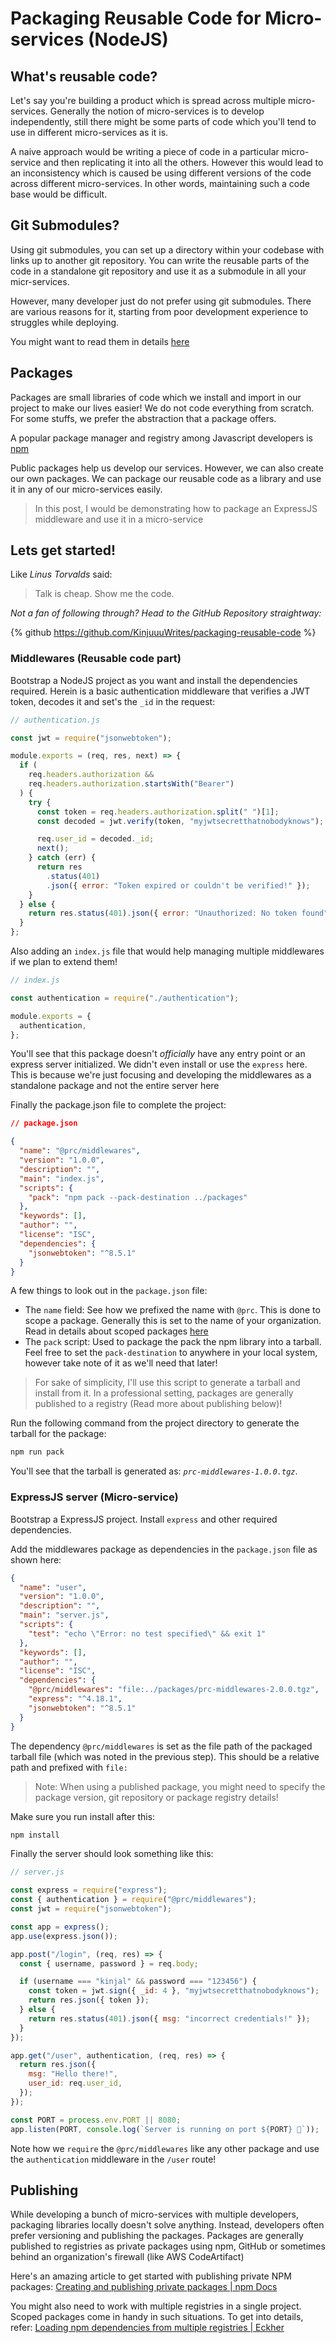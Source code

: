# Packaging Reusable Code for Micro-services (NodeJS)

## What's reusable code?

Let's say you're building a product which is spread across multiple micro-services. Generally the notion of micro-services is to develop independently, still there might be some parts of code which you'll tend to use in different micro-services as it is.

A naive approach would be writing a piece of code in a particular micro-service and then replicating it into all the others. However this would lead to an inconsistency which is caused be using different versions of the code across different micro-services. In other words, maintaining such a code base would be difficult.

## Git Submodules?

Using git submodules, you can set up a directory within your codebase with links up to another git repository. You can write the reusable parts of the code in a standalone git repository and use it as a submodule in all your micr-services.

However, many developer just do not prefer using git submodules. There are various reasons for it, starting from poor development experience to struggles while deploying.

You might want to read them in details [here](https://abildskov.io/2021/03/28/why-i-hate-submodules/)

## Packages

Packages are small libraries of code which we install and import in our project to make our lives easier! We do not code everything from scratch. For some stuffs, we prefer the abstraction that a package offers.

A popular package manager and registry among Javascript developers is [npm](https://www.npmjs.com/)

Public packages help us develop our services. However, we can also create our own packages. We can package our reusable code as a library and use it in any of our micro-services easily.

> In this post, I would be demonstrating how to package an ExpressJS middleware and use it in a micro-service

## Lets get started!

Like _Linus Torvalds_ said:

> Talk is cheap. Show me the code.

_Not a fan of following through? Head to the GitHub Repository straightway:_

{% github https://github.com/KinjuuuWrites/packaging-reusable-code %}

### Middlewares (Reusable code part)

Bootstrap a NodeJS project as you want and install the dependencies required.
Herein is a basic authentication middleware that verifies a JWT token, decodes it and set's the `_id` in the request:

```js
// authentication.js

const jwt = require("jsonwebtoken");

module.exports = (req, res, next) => {
  if (
    req.headers.authorization &&
    req.headers.authorization.startsWith("Bearer")
  ) {
    try {
      const token = req.headers.authorization.split(" ")[1];
      const decoded = jwt.verify(token, "myjwtsecretthatnobodyknows");

      req.user_id = decoded._id;
      next();
    } catch (err) {
      return res
        .status(401)
        .json({ error: "Token expired or couldn't be verified!" });
    }
  } else {
    return res.status(401).json({ error: "Unauthorized: No token found" });
  }
};
```

Also adding an `index.js` file that would help managing multiple middlewares if we plan to extend them!

```js
// index.js

const authentication = require("./authentication");

module.exports = {
  authentication,
};
```

You'll see that this package doesn't _officially_ have any entry point or an express server initialized. We didn't even install or use the `express` here. This is because we're just focusing and developing the middlewares as a standalone package and not the entire server here

Finally the package.json file to complete the project:

```json
// package.json

{
  "name": "@prc/middlewares",
  "version": "1.0.0",
  "description": "",
  "main": "index.js",
  "scripts": {
    "pack": "npm pack --pack-destination ../packages"
  },
  "keywords": [],
  "author": "",
  "license": "ISC",
  "dependencies": {
    "jsonwebtoken": "^8.5.1"
  }
}
```

A few things to look out in the `package.json` file:

- The `name` field: See how we prefixed the name with `@prc`. This is done to scope a package. Generally this is set to the name of your organization. Read in details about scoped packages [here](https://docs.npmjs.com/cli/v8/using-npm/scope)
- The `pack` script: Used to package the pack the npm library into a tarball. Feel free to set the `pack-destination` to anywhere in your local system, however take note of it as we'll need that later!

> For sake of simplicity, I'll use this script to generate a tarball and install from it. In a professional setting, packages are generally published to a registry (Read more about publishing below)!

Run the following command from the project directory to generate the tarball for the package:

```sh
npm run pack
```

You'll see that the tarball is generated as: _`prc-middlewares-1.0.0.tgz`_.

### ExpressJS server (Micro-service)

Bootstrap a ExpressJS project. Install `express` and other required dependencies.

Add the middlewares package as dependencies in the `package.json` file as shown here:

```json
{
  "name": "user",
  "version": "1.0.0",
  "description": "",
  "main": "server.js",
  "scripts": {
    "test": "echo \"Error: no test specified\" && exit 1"
  },
  "keywords": [],
  "author": "",
  "license": "ISC",
  "dependencies": {
    "@prc/middlewares": "file:../packages/prc-middlewares-2.0.0.tgz",
    "express": "^4.18.1",
    "jsonwebtoken": "^8.5.1"
  }
}
```

The dependency `@prc/middlewares` is set as the file path of the packaged tarball file (which was noted in the previous step). This should be a relative path and prefixed with `file:`

> Note: When using a published package, you might need to specify the package version, git repository or package registry details!

Make sure you run install after this:

```sh
npm install
```

Finally the server should look something like this:

```js
// server.js

const express = require("express");
const { authentication } = require("@prc/middlewares");
const jwt = require("jsonwebtoken");

const app = express();
app.use(express.json());

app.post("/login", (req, res) => {
  const { username, password } = req.body;

  if (username === "kinjal" && password === "123456") {
    const token = jwt.sign({ _id: 4 }, "myjwtsecretthatnobodyknows");
    return res.json({ token });
  } else {
    return res.status(401).json({ msg: "incorrect credentials!" });
  }
});

app.get("/user", authentication, (req, res) => {
  return res.json({
    msg: "Hello there!",
    user_id: req.user_id,
  });
});

const PORT = process.env.PORT || 8080;
app.listen(PORT, console.log(`Server is running on port ${PORT} 🚀`));
```

Note how we `require` the `@prc/middlewares` like any other package and use the `authentication` middleware in the `/user` route!

## Publishing

While developing a bunch of micro-services with multiple developers, packaging libraries locally doesn't solve anything. Instead, developers often prefer versioning and publishing the packages. Packages are generally published to registries as private packages using npm, GitHub or sometimes behind an organization's firewall (like AWS CodeArtifact)

Here's an amazing article to get started with publishing private NPM packages:
[Creating and publishing private packages | npm Docs](https://docs.npmjs.com/creating-and-publishing-private-packages)

You might also need to work with multiple registries in a single project. Scoped packages come in handy in such situations. To get into details, refer:
[Loading npm dependencies from multiple registries | Eckher](https://www.eckher.com/c/21g2_hpfhs)
